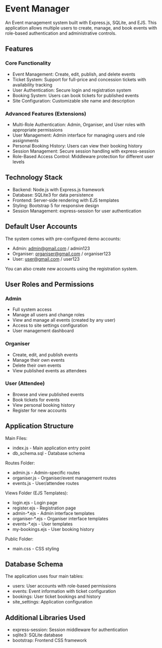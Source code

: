 # Event Manager

An Event management system built with Express.js, SQLite, and EJS. This application allows multiple users to create, manage, and book events with role-based authentication and administrative controls.

## Features

### Core Functionality
- Event Management: Create, edit, publish, and delete events
- Ticket System: Support for full-price and concession tickets with availability tracking
- User Authentication: Secure login and registration system
- Booking System: Users can book tickets for published events
- Site Configuration: Customizable site name and description

### Advanced Features (Extensions)
- Multi-Role Authentication: Admin, Organiser, and User roles with appropriate permissions
- User Management: Admin interface for managing users and role assignments
- Personal Booking History: Users can view their booking history
- Session Management: Secure session handling with express-session
- Role-Based Access Control: Middleware protection for different user levels

## Technology Stack

- Backend: Node.js with Express.js framework
- Database: SQLite3 for data persistence
- Frontend: Server-side rendering with EJS templates
- Styling: Bootstrap 5 for responsive design
- Session Management: express-session for user authentication

## Default User Accounts

The system comes with pre-configured demo accounts:

- Admin: admin@gmail.com / admin123
- Organiser: organiser@gmail.com / organiser123  
- User: user@gmail.com / user123

You can also create new accounts using the registration system.

## User Roles and Permissions

### Admin
- Full system access
- Manage all users and change roles
- View and manage all events (created by any user)
- Access to site settings configuration
- User management dashboard

### Organiser  
- Create, edit, and publish events
- Manage their own events
- Delete their own events
- View published events as attendees

### User (Attendee)
- Browse and view published events
- Book tickets for events
- View personal booking history
- Register for new accounts

## Application Structure

Main Files:
- index.js - Main application entry point
- db_schema.sql - Database schema

Routes Folder:
- admin.js - Admin-specific routes
- organiser.js - Organiser/event management routes
- events.js - User/attendee routes

Views Folder (EJS Templates):
- login.ejs - Login page
- register.ejs - Registration page
- admin-*.ejs - Admin interface templates
- organiser-*.ejs - Organiser interface templates
- events-*.ejs - User templates
- my-bookings.ejs - User booking history

Public Folder:
- main.css - CSS styling

## Database Schema

The application uses four main tables:

- users: User accounts with role-based permissions
- events: Event information with ticket configuration
- bookings: User ticket bookings and history
- site_settings: Application configuration

## Additional Libraries Used

- express-session: Session middleware for authentication
- sqlite3: SQLite database 
- bootstrap: Frontend CSS framework